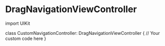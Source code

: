 # DragNavigationViewController


import UIKit

class CustomNavigationController: DragNavigationViewController {
    // Your custom code here
}
